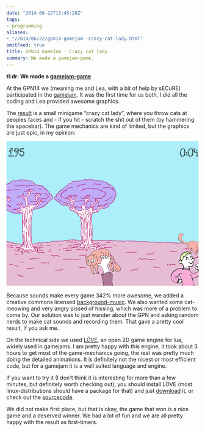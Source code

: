 ```yaml
---
date: "2014-06-22T13:45:28Z"
tags:
- programming
aliases:
- "/2014/06/22/gpn14-gamejam--crazy-cat-lady.html"
omitFeed: true
title: GPN14 GameJam - Crazy cat lady
summary: We made a gamejam-game.
---
```

**tl:dr: We made a [gamejam-game](https://entropia.de/GPN14:GameJam:CrazyCatLady)**

At the GPN14 we (meaning me and Lea, with a bit of help by sECuRE) participated
in the [gamejam](https://entropia.de/GPN14:GameJam). It was the first time for
us both, I did all the coding and Lea provided awesome graphics.

The [result](https://entropia.de/GPN14:GameJam:CrazyCatLady) is a small
minigame “crazy cat lady”, where you throw cats at peoples faces and - if you
hit - scratch the shit out of them (by hammering the spacebar). The game
mechanics are kind of limited, but the graphics are just epic, in my opinion:

![Screenshot](/assets/crazycatlady1.png)

Because sounds make every game 342% more awesome, we added a creative commons
licensed
[background-music](http://freemusicarchive.org/music/fp/traces/05_fp_-_trace_5).
We also wanted some cat-meowing and very angry pissed of hissing, which was
more of a problem to come by. Our solution was to just wander about the GPN and
asking random nerds to make cat sounds and recording them. That gave a pretty
cool result, if you ask me.

On the technical side we used [LÖVE](https://love2d.org/), an open 2D game
engine for lua, widely used in gamejams. I am pretty happy with this engine,
it took about 3 hours to get most of the game-mechanics going, the rest was
pretty much doing the detailed animations. It is definitely not the nicest or
most efficient code, but for a gamejam it is a well suited language and engine.

If you want to try it (I don't think it is interesting for more than a few
minutes, but definitely worth checking out), you should install LÖVE (most
linux-distributions should have a package for that) and just
[download](http://merovius.de/crazycatlady.love) it, or check out the
[sourcecode](https://github.com/Merovius/crazycatlady).

We did not make first place, but that is okay, the game that won is a nice game
and a deserved winner. We had a lot of fun and we are all pretty happy with the
result as first-timers.
